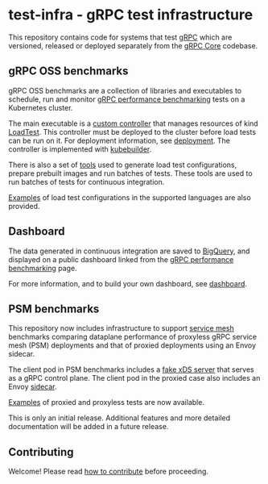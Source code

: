 # test-infra - gRPC test infrastructure

This repository contains code for systems that test [gRPC][grpc] which are
versioned, released or deployed separately from the [gRPC Core][grpccore]
codebase.

[grpc]: https://grpc.io
[grpccore]: https://github.com/grpc/grpc

## gRPC OSS benchmarks

gRPC OSS benchmarks are a collection of libraries and executables to schedule,
run and monitor [gRPC performance benchmarking][benchmarking] tests on a
Kubernetes cluster.

The main executable is a [custom controller][] that manages resources of kind
[LoadTest][loadtest]. This controller must be deployed to the cluster before
load tests can be run on it. For deployment information, see [deployment][]. The
controller is implemented with [kubebuilder][].

There is also a set of [tools](tools/README.md) used to generate load test
configurations, prepare prebuilt images and run batches of tests. These tools
are used to run batches of tests for continuous integration.

[Examples](config/samples/README.md) of load test configurations in the
supported languages are also provided.

[custom controller]: cmd/controller/main.go
[deployment]: doc/deployment.md
[kubebuilder]: https://kubebuilder.io
[loadtest]: config/crd/bases/e2etest.grpc.io_loadtests.yaml

## Dashboard

The data generated in continuous integration are saved to [BigQuery][bigquery],
and displayed on a public dashboard linked from the [gRPC performance
benchmarking][benchmarking] page.

For more information, and to build your own dashboard, see
[dashboard](dashboard/README.md).

[bigquery]: https://cloud.google.com/bigquery

## PSM benchmarks

This repository now includes infrastructure to support
[service mesh](https://istio.io/latest/about/service-mesh/) benchmarks comparing
dataplane performance of proxyless gRPC service mesh (PSM) deployments and that
of proxied deployments using an Envoy sidecar.

The client pod in PSM benchmarks includes a
[fake xDS server](containers/runtime/xds-server/README.md) that serves as a gRPC
control plane. The client pod in the proxied case also includes an Envoy
[sidecar](containers/runtime/sidecar/).

[Examples](config/samples/templates/psm/README.md) of proxied and proxyless
tests are now available.

This is only an initial release. Additional features and more detailed
documentation will be added in a future release.

## Contributing

Welcome! Please read [how to contribute](CONTRIBUTING.md) before proceeding.

[benchmarking]: https://grpc.io/docs/guides/benchmarking/

